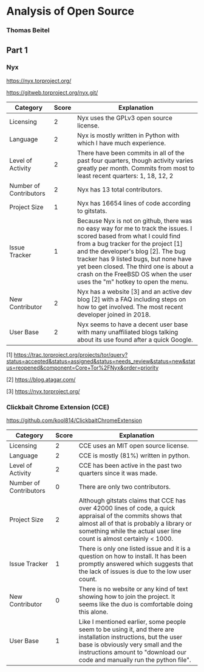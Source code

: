 # Analysis of Open Source

### Thomas Beitel

## Part 1

### Nyx

https://nyx.torproject.org/

https://gitweb.torproject.org/nyx.git/

| Category               | Score | Explanation                                                                                                                                                                                                                                                                                                                                                        |
|------------------------|-------|--------------------------------------------------------------------------------------------------------------------------------------------------------------------------------------------------------------------------------------------------------------------------------------------------------------------------------------------------------------------|
| Licensing              | 2     | Nyx uses the GPLv3 open source license.                                                                                                                                                                                                                                                                                                                            |
| Language               | 2     | Nyx is mostly written in Python with which I have much experience.                                                                                                                                                                                                                                                                                                 |
| Level of Activity      | 2     | There have been commits in all of the past four quarters, though activity varies greatly per month. Commits from most to least recent quarters: 1, 18, 12, 2                                                                                                                                                                                                      |
| Number of Contributors | 2     | Nyx has 13 total contributors.                                                                                                                                                                                                                                                                                                                                   |
| Project Size           | 1     | Nyx has 16654 lines of code according to gitstats.                                                                                                                                                                                                                                                                                                                 |
| Issue Tracker          | 1     | Because Nyx is not on github, there was no easy way for me to track the issues. I scored based from what I could find from a bug tracker for the project [1] and the developer's blog [2]. The bug tracker has 9 listed bugs, but none have yet been closed. The third one is about a crash on the FreeBSD OS when the user uses the "m" hotkey to open the menu. |
| New Contributor        | 2     | Nyx has a website [3] and an active dev blog [2] with a FAQ  including steps on how to get involved. The most recent developer joined in 2018.                                                                                                                                                                                                                    |
| User Base              | 2     | Nyx seems to have a decent user base with many unaffiliated blogs talking about its use found after a quick Google.                                                                                                                                                                                                                                               |

[1] https://trac.torproject.org/projects/tor/query?status=accepted&status=assigned&status=needs_review&status=new&status=reopened&component=Core+Tor%2FNyx&order=priority

[2] https://blog.atagar.com/

[3] https://nyx.torproject.org/

### Clickbait Chrome Extension (CCE)

https://github.com/kool814/ClickbaitChromeExtension

| Category               | Score | Explanation                                                                                                                                                                                                                         |
|------------------------|-------|-------------------------------------------------------------------------------------------------------------------------------------------------------------------------------------------------------------------------------------|
| Licensing              | 2     | CCE uses an MIT open source license.                                                                                                                                                                                                |
| Language               | 2     | CCE is mostly (81%) written in python.                                                                                                                                                                                              |
| Level of Activity      | 2     | CCE has been active in the past two quarters since it was made.                                                                                                                                                                     |
| Number of Contributors | 0     | There are only two contributors.                                                                                                                                                                                                    |
| Project Size           | 2     | Although gitstats claims that CCE has over 42000 lines of code, a quick appraisal of the commits shows that almost all of that is probably a library or something while the actual user line count is almost certainly < 1000.      |
| Issue Tracker          | 1     | There is only one listed issue and it is a question on how to install. It has been promptly answered which suggests that the lack of issues is due to the low user count.                                                           |
| New Contributor        | 0     |  There is no website or any kind of text showing how to join the project. It seems like the duo is comfortable doing this alone.                                                                                                    |
| User Base              | 1     |  Like I mentioned earlier, some people seem to be using it, and there are installation instructions, but the user base is obviously very small and the instructions amount to "download our code and manually run the python file". |
